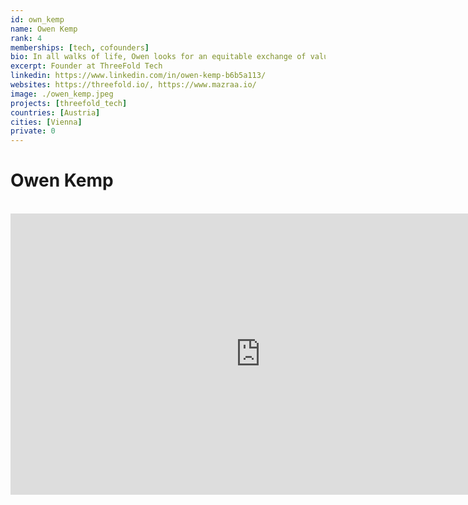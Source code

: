 ```yaml
---
id: own_kemp
name: Owen Kemp
rank: 4
memberships: [tech, cofounders]
bio: In all walks of life, Owen looks for an equitable exchange of value and believes in doing everything in a socially responsible way. He loves working with diverse teams as they best represent our amazing planet. Emerging markets have been his passion and his profession. he has travelled to almost 150 countries helping local teams to flourish. Once described as an optimist and anarchist. he has humour and enjoys doing things in an unconventional way.
excerpt: Founder at ThreeFold Tech
linkedin: https://www.linkedin.com/in/owen-kemp-b6b5a113/
websites: https://threefold.io/, https://www.mazraa.io/
image: ./owen_kemp.jpeg
projects: [threefold_tech]
countries: [Austria]
cities: [Vienna]
private: 0
---
```

# Owen Kemp

<BR>

<iframe src="https://player.vimeo.com/video/413145439" width="800" height="450" frameborder="0" allow="autoplay; fullscreen" allowfullscreen></iframe>

<BR>


